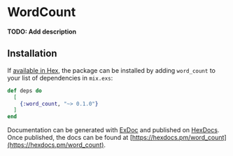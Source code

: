 # WordCount

**TODO: Add description**

## Installation

If [available in Hex](https://hex.pm/docs/publish), the package can be installed
by adding `word_count` to your list of dependencies in `mix.exs`:

```elixir
def deps do
  [
    {:word_count, "~> 0.1.0"}
  ]
end
```

Documentation can be generated with [ExDoc](https://github.com/elixir-lang/ex_doc)
and published on [HexDocs](https://hexdocs.pm). Once published, the docs can
be found at [https://hexdocs.pm/word_count](https://hexdocs.pm/word_count).